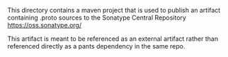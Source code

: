 This directory contains a maven project that is used to publish an
artifact containing .proto sources to the Sonatype Central Repository
https://oss.sonatype.org/

This artifact is meant to be referenced as an external artifact 
rather than referenced directly as a pants dependency in the same repo.

